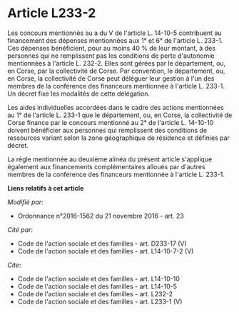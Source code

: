 # Article L233-2

Les concours mentionnés au a du V de l'article L. 14-10-5 contribuent au financement des dépenses mentionnées aux 1° et 6° de
l'article L. 233-1. Ces dépenses bénéficient, pour au moins 40 % de leur montant, à des personnes qui ne remplissent pas les
conditions de perte d'autonomie mentionnées à l'article L. 232-2. Elles sont gérées par le département, ou, en Corse, par la
collectivité de Corse. Par convention, le département, ou, en Corse, la collectivité de Corse peut déléguer leur gestion à
l'un des membres de la conférence des financeurs mentionnée à l'article L. 233-1. Un décret fixe les modalités de cette
délégation. 

Les aides individuelles accordées dans le cadre des actions mentionnées au 1° de l'article L. 233-1 que le département, ou,
en Corse, la collectivité de Corse finance par le concours mentionné au 2° de l'article L. 14-10-10 doivent bénéficier aux
personnes qui remplissent des conditions de ressources variant selon la zone géographique de résidence et définies par
décret. 

La règle mentionnée au deuxième alinéa du présent article s'applique également aux financements complémentaires alloués par
d'autres membres de la conférence des financeurs mentionnée à l'article L. 233-1.

**Liens relatifs à cet article**

_Modifié par_:

  - Ordonnance n°2016-1562 du 21 novembre 2016 - art. 23

_Cité par_:

  - Code de l'action sociale et des familles - art. D233-17 (V)
  - Code de l'action sociale et des familles - art. L14-10-7-2 (V)

_Cite_:

  - Code de l'action sociale et des familles - art. L14-10-10
  - Code de l'action sociale et des familles - art. L14-10-5
  - Code de l'action sociale et des familles - art. L232-2
  - Code de l'action sociale et des familles - art. L233-1 (V)
